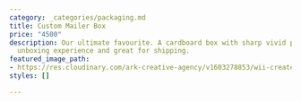 ```yaml
---
category: _categories/packaging.md
title: Custom Mailer Box
price: "4500"
description: Our ultimate favourite. A cardboard box with sharp vivid print, an experiential
  unboxing experience and great for shipping.
featured_image_path:
- https://res.cloudinary.com/ark-creative-agency/v1603278853/wii-create/uploads/Artboard_1_copy_2x_erdxbp.png
styles: []

---
```

